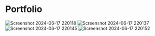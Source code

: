 # Portfolio
![Screenshot 2024-06-17 220118](https://github.com/14sravani/Portfolio/assets/167345993/4e742956-00d1-4ee7-9c9b-d797db04ad40)
![Screenshot 2024-06-17 220137](https://github.com/14sravani/Portfolio/assets/167345993/ece974e8-04c6-4230-ad03-1c192dab5872)
![Screenshot 2024-06-17 220145](https://github.com/14sravani/Portfolio/assets/167345993/df7779fc-cf6e-4035-afc7-443088f9823f)
![Screenshot 2024-06-17 220152](https://github.com/14sravani/Portfolio/assets/167345993/3c4f7b5e-b881-488c-a737-f201051fb3a1)
